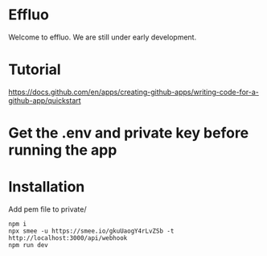 # Effluo

Welcome to effluo. We are still under early development.

# Tutorial

https://docs.github.com/en/apps/creating-github-apps/writing-code-for-a-github-app/quickstart

# Get the .env and private key before running the app

# Installation

Add pem file to private/

`npm i` <br />
`npx smee -u https://smee.io/gkuUaogY4rLvZSb -t http://localhost:3000/api/webhook` <br />
`npm run dev`
